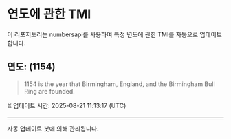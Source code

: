 
# 연도에 관한 TMI

이 리포지토리는 numbersapi를 사용하여 특정 년도에 관한 TMI를 자동으로 업데이트합니다.

## 연도: (1154)
> 1154 is the year that Birmingham, England, and the Birmingham Bull Ring are founded.

⏳ 업데이트 시간: 2025-08-21 11:13:17 (UTC)

---
자동 업데이트 봇에 의해 관리됩니다.
